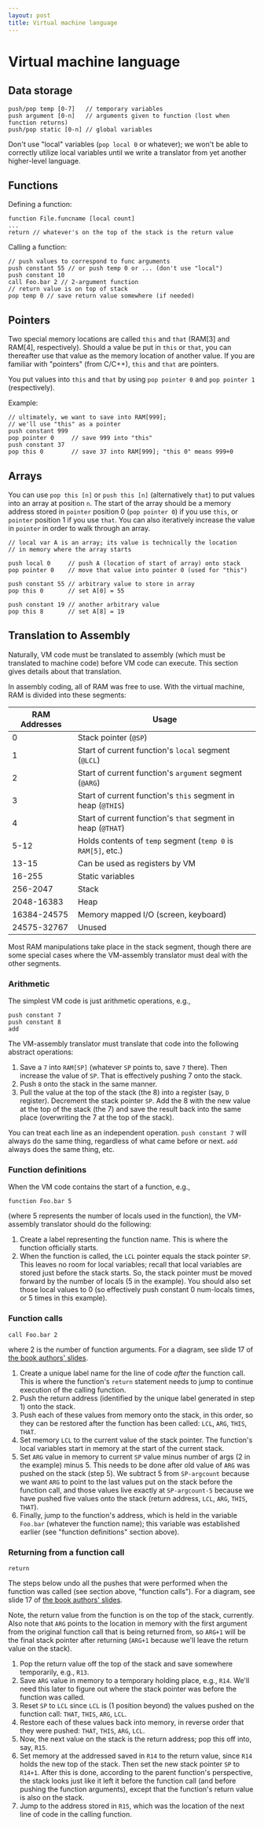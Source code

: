 ```yaml
---
layout: post
title: Virtual machine language
---
```


# Virtual machine language

## Data storage

```
push/pop temp [0-7]   // temporary variables
push argument [0-n]   // arguments given to function (lost when function returns)
push/pop static [0-n] // global variables
```

Don't use "local" variables (`pop local 0` or whatever); we won't be able to correctly utilize local variables until we write a translator from yet another higher-level language.

## Functions

Defining a function:

```
function File.funcname [local count]
...
return // whatever's on the top of the stack is the return value
```

Calling a function:

```
// push values to correspond to func arguments
push constant 55 // or push temp 0 or ... (don't use "local")
push constant 10
call Foo.bar 2 // 2-argument function
// return value is on top of stack
pop temp 0 // save return value somewhere (if needed)
```

## Pointers

Two special memory locations are called `this` and `that` (RAM[3] and RAM[4], respectively). Should a value be put in `this` or `that`, you can thereafter use that value as the memory location of another value. If you are familiar with "pointers" (from C/C++), `this` and `that` are pointers.

You put values into `this` and `that` by using `pop pointer 0` and `pop pointer 1` (respectively).

Example:

```
// ultimately, we want to save into RAM[999];
// we'll use "this" as a pointer
push constant 999
pop pointer 0     // save 999 into "this"
push constant 37
pop this 0        // save 37 into RAM[999]; "this 0" means 999+0
```

## Arrays

You can use `pop this [n]` or `push this [n]` (alternatively `that`) to put values into an array at position `n`. The start of the array should be a memory address stored in `pointer` position 0 (`pop pointer 0`) if you use `this`, or `pointer` position 1 if you use `that`. You can also iteratively increase the value in `pointer` in order to walk through an array.

```
// local var A is an array; its value is technically the location
// in memory where the array starts

push local 0     // push A (location of start of array) onto stack
pop pointer 0    // move that value into pointer 0 (used for "this")

push constant 55 // arbitrary value to store in array
pop this 0       // set A[0] = 55

push constant 19 // another arbitrary value
pop this 8       // set A[8] = 19
```

## Translation to Assembly

Naturally, VM code must be translated to assembly (which must be translated to machine code) before VM code can execute. This section gives details about that translation.

In assembly coding, all of RAM was free to use. With the virtual machine, RAM is divided into these segments:

| RAM Addresses | Usage |
|---------------|-------|
| 0 | Stack pointer (`@SP`)
| 1 | Start of current function's `local` segment (`@LCL`) |
| 2 | Start of current function's `argument` segment (`@ARG`) |
| 3 | Start of current function's `this` segment in heap (`@THIS`) |
| 4 | Start of current function's `that` segment in heap (`@THAT`) |
| 5-12 | Holds contents of `temp` segment (`temp 0` is `RAM[5]`, etc.) |
| 13-15 | Can be used as registers by VM |
| 16-255 | Static variables |
| 256-2047 | Stack |
| 2048-16383 | Heap |
| 16384-24575 | Memory mapped I/O (screen, keyboard) |
| 24575-32767 | Unused |

Most RAM manipulations take place in the stack segment, though there are some special cases where the VM-assembly translator must deal with the other segments.

### Arithmetic

The simplest VM code is just arithmetic operations, e.g.,

```
push constant 7
push constant 8
add
```

The VM-assembly translator must translate that code into the following abstract operations:

1. Save a `7` into `RAM[SP]` (whatever `SP` points to, save `7` there). Then increase the value of `SP`. That is effectively pushing 7 onto the stack.
2. Push `8` onto the stack in the same manner.
3. Pull the value at the top of the stack (the 8) into a register (say, `D` register). Decrement the stack pointer `SP`. Add the 8 with the new value at the top of the stack (the 7) and save the result back into the same place (overwriting the 7 at the top of the stack).

You can treat each line as an independent operation. `push constant 7` will always do the same thing, regardless of what came before or next. `add` always does the same thing, etc.

### Function definitions

When the VM code contains the start of a function, e.g.,

```
function Foo.bar 5
```

(where 5 represents the number of locals used in the function), the VM-assembly translator should do the following:

1. Create a label representing the function name. This is where the function officially starts.
2. When the function is called, the `LCL` pointer equals the stack pointer `SP`. This leaves no room for local variables; recall that local variables are stored just before the stack starts. So, the stack pointer must be moved forward by the number of locals (5 in the example). You should also set those local values to 0 (so effectively push constant 0 num-locals times, or 5 times in this example).

### Function calls

```
call Foo.bar 2
```

where 2 is the number of function arguments. For a diagram, see slide 17 of [the book authors' slides](http://www.nand2tetris.org/lectures/PDF/lecture%2008%20virtual%20machine%20II.pdf).

1. Create a unique label name for the line of code *after* the function call. This is where the function's `return` statement needs to jump to continue execution of the calling function.
2. Push the return address (identified by the unique label generated in step 1) onto the stack.
3. Push each of these values from memory onto the stack, in this order, so they can be restored after the function has been called: `LCL`, `ARG`, `THIS`, `THAT`.
4. Set memory `LCL` to the current value of the stack pointer. The function's local variables start in memory at the start of the current stack.
5. Set `ARG` value in memory to current `SP` value minus number of args (2 in the example) minus 5. This needs to be done after old value of `ARG` was pushed on the stack (step 5). We subtract 5 from `SP-argcount` because we want `ARG` to point to the last values put on the stack before the function call, and those values live exactly at `SP-argcount-5` because we have pushed five values onto the stack (return address, `LCL`, `ARG`, `THIS`, `THAT`).
6. Finally, jump to the function's address, which is held in the variable `Foo.bar` (whatever the function name); this variable was established earlier (see "function definitions" section above).

### Returning from a function call

```
return
```

The steps below undo all the pushes that were performed when the function was called (see section above, "function calls"). For a diagram, see slide 17 of [the book authors' slides](http://www.nand2tetris.org/lectures/PDF/lecture%2008%20virtual%20machine%20II.pdf).

Note, the return value from the function is on the top of the stack, currently. Also note that `ARG` points to the location in memory with the first argument from the original function call that is being returned from, so `ARG+1` will be the final stack pointer after returning (`ARG+1` because we'll leave the return value on the stack).

1. Pop the return value off the top of the stack and save somewhere temporarily, e.g., `R13`.
2. Save `ARG` value in memory to a temporary holding place, e.g., `R14`. We'll need this later to figure out where the stack pointer was before the function was called.
2. Reset `SP` to `LCL` since `LCL` is (1 position beyond) the values pushed on the function call: `THAT`, `THIS`, `ARG`, `LCL`.
2. Restore each of these values back into memory, in reverse order that they were pushed: `THAT`, `THIS`, `ARG`, `LCL`.
3. Now, the next value on the stack is the return address; pop this off into, say, `R15`.
4. Set memory at the addressed saved in `R14` to the return value, since `R14` holds the new top of the stack. Then set the new stack pointer `SP` to `R14+1`. After this is done, according to the parent function's perspective, the stack looks just like it left it before the function call (and before pushing the function arguments), except that the function's return value is also on the stack.
5. Jump to the address stored in `R15`, which was the location of the next line of code in the calling function.
